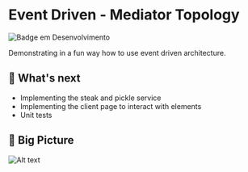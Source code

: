 # Event Driven - Mediator Topology

![Badge em Desenvolvimento](http://img.shields.io/static/v1?label=STATUS&message=IN%20DEVELOPMENT&color=GREEN&style=for-the-badge)

Demonstrating in a fun way how to use event driven architecture.

## :eyes: What's next
- Implementing the steak and pickle service
- Implementing the client page to interact with elements
- Unit tests

## :triangular_ruler: Big Picture 
<img src="docs/big_picture/big_picture_mediator.png" alt="Alt text" title="Event Driven Architecture using Mediator Topology">
